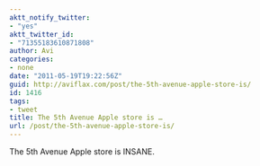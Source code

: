 ```yaml
---
aktt_notify_twitter:
- "yes"
aktt_twitter_id:
- "71355183610871808"
author: Avi
categories:
- none
date: "2011-05-19T19:22:56Z"
guid: http://aviflax.com/post/the-5th-avenue-apple-store-is/
id: 1416
tags:
- tweet
title: The 5th Avenue Apple store is …
url: /post/the-5th-avenue-apple-store-is/
---
```

The 5th Avenue Apple store is INSANE.